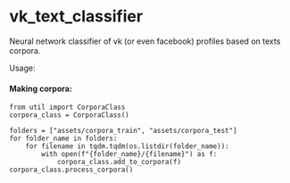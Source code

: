 # vk_text_classifier
Neural network classifier of vk (or even facebook) profiles based on texts corpora.

Usage:
#### Making corpora:
```
from util import CorporaClass
corpora_class = CorporaClass()

folders = ["assets/corpora_train", "assets/corpora_test"]
for folder_name in folders:
    for filename in tqdm.tqdm(os.listdir(folder_name)):
        with open(f"{folder_name}/{filename}") as f:
            corpora_class.add_to_corpora(f)
corpora_class.process_corpora()
```